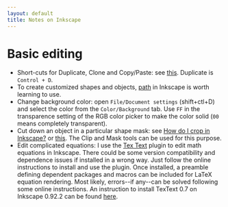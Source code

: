 ```yaml
---
layout: default
title: Notes on Inkscape
---
```

# Basic editing
+ Short-cuts for Duplicate, Clone and Copy/Paste: see [this](https://design.tutsplus.com/tutorials/quick-tip-duplicate-clone-or-copy-and-paste--cms-19969). Duplicate is `Control + D`.
+ To create customized shapes and objects, [path](https://fedoramagazine.org/inkscape-creating-and-editing-paths/) in Inkscape is worth learning to use.
+ Change background color: open `File/Document settings` (shift+ctl+D) and select the color from the `Color/Background` tab. Use `FF` in the transparence setting of the RGB color picker to make the color solid (`00` means completely transparent).
+  Cut down an object in a particular shape mask: see [How do I crop in Inkscape?](http://goinkscape.com/how-to-crop-an-image-in-inkscape/) or [this](http://goinkscape.com/how-to-crop-in-inkscape/). The Clip and Mask tools can be used for this purpose.
+ Edit complicated equations: I use the [Tex Text](https://bitbucket.org/pitgarbe/textext) plugin to edit math equations in Inkscape. There could be some version compatibility and dependence issues if installed in a wrong way. Just follow the online instructions to install and use the plugin. Once installed, a preamble defining dependent packages and macros can be included for LaTeX equation rendering. Most likely, errors--if any--can be solved following some online instructions. An instruction to install TexText 0.7 on Inkscape 0.92.2 can be found [here](http://www.danielherber.com/guides.php?option=latex-inkscape).
